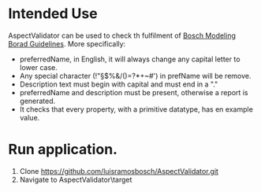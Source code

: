 
# Intended Use
AspectValidator can be used to check th fulfilment of [Bosch Modeling Borad Guidelines](https://inside-docupedia.bosch.com/confluence/display/semstack/WS%3A+Aspect+Model+Modelling+Guideline#WS:AspectModelModellingGuideline-Descriptions). More specifically:

- preferredName, in English, it will always change any capital letter to lower case.
- Any special character (!"§$%&/()=?*+~#') in prefName will be remove.
- Description text must begin with capital and must end in a "."
- preferredName and description must be present, otherwise a report is generated.
- It checks that every property, with a primitive datatype, has en example value.

# Run application.

1. Clone https://github.com/luisramosbosch/AspectValidator.git
2. Navigate to AspectValidator\target
